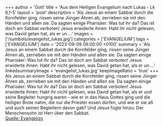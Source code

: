 +++
author = 'Gott'
title = 'Aus dem Heiligen Evangelium nach Lukas - Lk 6,1-5'
layout = 'post'
description = 'Als Jesus an einem Sabbat durch die Kornfelder ging, rissen seine Jünger Ähren ab, zerrieben sie mit den Händen und aßen sie. Da sagten einige Pharisäer: Was tut ihr da? Das ist doch am Sabbat verboten! Jesus erwiderte ihnen: Habt ihr nicht gelesen, was David getan hat, als er un....'
images = ['/symbols/evangelist_lukas.jpg']
categories = ['EVANGELIUM']
tags = ['EVANGELIUM']
date = '2023-09-09 08:00:00 +0100'
summary = 'Als Jesus an einem Sabbat durch die Kornfelder ging, rissen seine Jünger Ähren ab, zerrieben sie mit den Händen und aßen sie. Da sagten einige Pharisäer: Was tut ihr da? Das ist doch am Sabbat verboten! Jesus erwiderte ihnen: Habt ihr nicht gelesen, was David getan hat, als er un....'
linkedsummaryImage = 'evangelist_lukas.jpg'
keepImageRatio = 'true'
+++
Als Jesus an einem Sabbat durch die Kornfelder ging, rissen seine Jünger Ähren ab, zerrieben sie mit den Händen und aßen sie.
Da sagten einige Pharisäer: Was tut ihr da? Das ist doch am Sabbat verboten!
Jesus erwiderte ihnen: Habt ihr nicht gelesen, was David getan hat, als er und seine Begleiter hungrig waren -
wie er in das Haus Gottes ging und die heiligen Brote nahm, die nur die Priester essen dürfen, und wie er sie aß und auch seinen Begleitern davon gab?
Und Jesus fügte hinzu: Der Menschensohn ist Herr über den Sabbat.<!--more--><br> [Quelle: Evangelizo](https://evangeliumtagfuertag.org/DE/gospel)
